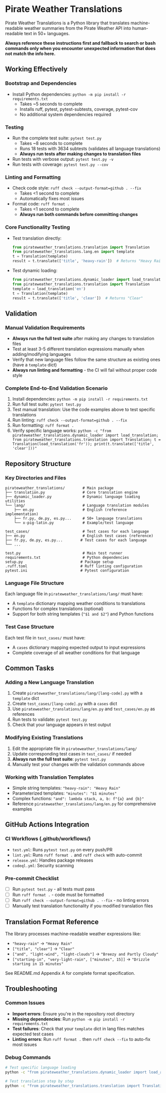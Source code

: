 # Pirate Weather Translations

Pirate Weather Translations is a Python library that translates machine-readable weather summaries from the Pirate Weather API into human-readable text in 50+ languages.

**Always reference these instructions first and fallback to search or bash commands only when you encounter unexpected information that does not match the info here.**

## Working Effectively

### Bootstrap and Dependencies
- Install Python dependencies: `python -m pip install -r requirements.txt`
  - Takes ~5 seconds to complete
  - Installs ruff, pytest, pytest-subtests, coverage, pytest-cov
  - No additional system dependencies required

### Testing
- Run the complete test suite: `pytest test.py`
  - Takes ~8 seconds to complete
  - Runs 18 tests with 3634 subtests (validates all language translations)
  - **Always run tests after making changes to translation files**
- Run tests with verbose output: `pytest test.py -v`
- Run tests with coverage: `pytest test.py --cov`

### Linting and Formatting
- Check code style: `ruff check --output-format=github . --fix`
  - Takes <1 second to complete
  - Automatically fixes most issues
- Format code: `ruff format .`
  - Takes <1 second to complete
  - **Always run both commands before committing changes**

### Core Functionality Testing
- Test translation directly:
  ```python
  from pirateweather_translations.translation import Translation
  from pirateweather_translations.lang.en import template
  t = Translation(template)
  result = t.translate(['title', 'heavy-rain'])  # Returns "Heavy Rain"
  ```
- Test dynamic loading:
  ```python
  from pirateweather_translations.dynamic_loader import load_translation
  from pirateweather_translations.translation import Translation
  template = load_translation('en')
  t = Translation(template)
  result = t.translate(['title', 'clear'])  # Returns "Clear"
  ```

## Validation

### Manual Validation Requirements
- **Always run the full test suite** after making any changes to translation files
- Test at least 3-5 different translation expressions manually when adding/modifying languages
- Verify that new language files follow the same structure as existing ones (have a `template` dict)
- **Always run linting and formatting** - the CI will fail without proper code style

### Complete End-to-End Validation Scenario
1. Install dependencies: `python -m pip install -r requirements.txt`
2. Run full test suite: `pytest test.py`
3. Test manual translation: Use the code examples above to test specific translations
4. Run linting: `ruff check --output-format=github . --fix`
5. Run formatting: `ruff format .`
6. Verify specific language works: `python -c "from pirateweather_translations.dynamic_loader import load_translation; from pirateweather_translations.translation import Translation; t = Translation(load_translation('fr')); print(t.translate(['title', 'clear']))"`

## Repository Structure

### Key Directories and Files
```
pirateweather_translations/        # Main package
├── translation.py                 # Core translation engine
├── dynamic_loader.py              # Dynamic language loading utilities  
└── lang/                          # Language translation modules
    ├── en.py                      # English (reference implementation)
    ├── fr.py, de.py, es.py...     # 50+ language translations
    └── x-pig-latin.py             # Example/test language

test_cases/                        # Test cases for each language
├── en.py                          # English test cases (reference)
├── fr.py, de.py, es.py...        # Test cases for each language
└── ...

test.py                            # Main test runner
requirements.txt                   # Python dependencies
setup.py                          # Package setup
.ruff.toml                        # Ruff linting configuration
pytest.ini                        # Pytest configuration
```

### Language File Structure
Each language file in `pirateweather_translations/lang/` must have:
- A `template` dictionary mapping weather conditions to translations
- Functions for complex translations (optional)
- Support for both string templates (`"$1 and $2"`) and Python functions

### Test Case Structure  
Each test file in `test_cases/` must have:
- A `cases` dictionary mapping expected output to input expressions
- Complete coverage of all weather conditions for that language

## Common Tasks

### Adding a New Language Translation
1. Create `pirateweather_translations/lang/[lang-code].py` with a `template` dict
2. Create `test_cases/[lang-code].py` with a `cases` dict  
3. Use `pirateweather_translations/lang/en.py` and `test_cases/en.py` as references
4. Run tests to validate: `pytest test.py`
5. Check that your language appears in test output

### Modifying Existing Translations
1. Edit the appropriate file in `pirateweather_translations/lang/`
2. Update corresponding test cases in `test_cases/` if needed
3. **Always run the full test suite**: `pytest test.py`
4. Manually test your changes with the validation commands above

### Working with Translation Templates
- Simple string templates: `"heavy-rain": "Heavy Rain"`  
- Parameterized templates: `"minutes": "$1 minutes"`
- Complex functions: `"and": lambda stack, a, b: f"{a} and {b}"`
- Reference `pirateweather_translations/lang/en.py` for comprehensive examples

## GitHub Actions Integration

### CI Workflows (.github/workflows/)
- `test.yml`: Runs `pytest test.py` on every push/PR  
- `lint.yml`: Runs `ruff format .` and `ruff check` with auto-commit
- `release.yml`: Handles package releases
- `codeql.yml`: Security scanning

### Pre-commit Checklist  
- [ ] Run `pytest test.py` - all tests must pass
- [ ] Run `ruff format .` - code must be formatted
- [ ] Run `ruff check --output-format=github . --fix` - no linting errors
- [ ] Manually test translation functionality if you modified translation files

## Translation Format Reference

The library processes machine-readable weather expressions like:
- `"heavy-rain"` → `"Heavy Rain"`
- `["title", "clear"]` → `"Clear"`  
- `["and", "light-wind", "light-clouds"]` → `"Breezy and Partly Cloudy"`
- `["starting-in", "very-light-rain", ["minutes", 15]]` → `"Drizzle starting in 15 minutes"`

See README.md Appendix A for complete format specification.

## Troubleshooting

### Common Issues
- **Import errors**: Ensure you're in the repository root directory
- **Missing dependencies**: Run `python -m pip install -r requirements.txt`
- **Test failures**: Check that your `template` dict in lang files matches expected test cases
- **Linting errors**: Run `ruff format .` then `ruff check --fix` to auto-fix most issues

### Debug Commands  
```bash
# Test specific language loading
python -c "from pirateweather_translations.dynamic_loader import load_all_translations; print(list(load_all_translations().keys()))"

# Test translation step by step  
python -c "from pirateweather_translations.translation import Translation; print(Translation({'foo': 'bar'}).translate('foo'))"
```